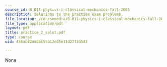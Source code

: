 ```yaml
---
course_id: 8-01l-physics-i-classical-mechanics-fall-2005
description: Solutions to the practice exam problems.
file_location: /coursemedia/8-01l-physics-i-classical-mechanics-fall-2005/466ab42aa6bc55512e85e11d27f33543_practice_2_solut.pdf
file_type: application/pdf
layout: pdf
title: practice_2_solut.pdf
type: course
uid: 466ab42aa6bc55512e85e11d27f33543

---
```

None